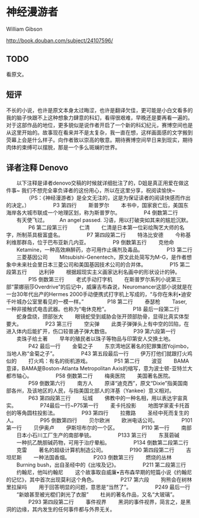 # 神经漫游者

William Gibson

http://book.douban.com/subject/24107596/


## TODO

看原文。

## 短评

不长的小说，也许是原文本身太过晦涩，也许是翻译欠佳，更可能是小白文看多的我的脑子快跟不上这种想象力肆意的科幻，看得很艰难，早晚还是要再看一遍的。对于这部作品的地位，更多貌似是说作者开启了一个新的科幻纪元，赛博空间也是从这里开始的。故事现在看来并不是太复杂，我一直在想，这样画面感的文字搬到荧幕上会是什么样子。向作者致以崇高的敬意。期待赛博空间早日来到现实，期待肉体的束缚可以摆脱，那是一个多么斑斓的世界。

## 译者注释 Denovo

　　以下注释是译者denovo交稿的时候就详细批注了的，D姐是真正用爱在做这件事~ 我们不想完全辜负译者的这份用心，所以在这里分享，祝阅读愉快~ 
　　 
　　（PS：《神经漫游者》是全文无注的，这是为保证读者的阅读快感而作出的决定。） 
　　 
　　P3 第四行 
　　斯普罗尔 
　　本书中，国家衰亡后，美国东海岸各大城市联成一个地理区划，称为斯普罗尔。 
　　 
　　P4 倒数第二行 
　　有天使飞过。 
　　An angel passed. 习语，用以打破突如其来的尴尬沉默。 
　　 
　　P6 第二段第三行 
　　仁清 
　　仁清是日本第一位彩绘陶艺大师的名字，所制茶具极富盛名。 
　　 
　　P7 第四段第二行 
　　特洛比安德 
　　今称基利维那群岛，位于巴布亚新几内亚。 
　　 
　　P9 倒数第五行 
　　克他命 
　　Ketamine，一种高效麻醉药，亦可用作止痛剂及毒品。 
　　 
　　P13 第二行 
　　三菱基因公司 
　　Mitsubishi-Genentech，原文此处简写为M-G，是作者想象中未来社会里日本三菱公司和美国基因技术公司的合并体。 
　　 
　　P15 第二段第五行 
　　达利钟 
　　根据超现实主义画家达利名画中的形状设计的钟。 
　　 
　　P15 倒数第三行 
　　老式手动打字机 
　　在斯普罗尔系列小说第三部“蒙娜丽莎Overdrive”的后记中，威廉吉布森说，Neuromancer这部小说就是在一台30年代出产的Hermes 2000手动便携式打字机上写成的，“与你在朱利•迪安千叶城办公室里看见的一模一样。” 
　　 
　　P18 第二行 
　　泰瑟枪 
　　Taser, 一种非接触式电击武器。也称为“电休克枪”。 
　　 
　　P18 最后一段第二行 
　　蛇身盘绕，颈部张大 
　　眼镜蛇受到威胁会张开颈部肋骨，显得比真实体型要大。 
　　 
　　P23 第三行 
　　空尖弹 
　　此类子弹弹头上有中空的凹陷，在进入体内后能扩开，伤口较普通子弹大数倍。 
　　 
　　P39 第六段第一行 
　　卖珠子给土著 
　　早年的殖民者以珠子等物品与印第安人交换土地。 
　　 
　　P42 最后一行 
　　金菊之子 
　　东京湾地区著名的犯罪集团Yojimbo，当地人称“金菊之子”。 
　　 
　　P43 第五段最后一行 
　　伊万打他们就跟打火鸡似的 
　　打火鸡：有名的街机游戏。 
　　 
　　P51 第二行 
　　波亚 
　　BAMA意译，BAMA是Boston-Atlanta Metropolitan Axis的缩写，意为波士顿-亚特兰大都市轴心。 
　　 
　　P58 倒数第二行 
　　梅奥医院 
　　美国著名医院。 
　　 
　　P59 倒数第六行 
　　南方人 
　　原译“迪克西”，原文“Dixie”指美国南部各州，及该地区的人民，与指美国北部人的洋基（Yankee）意义相对。 
　　 
　　P63 第四段第三行 
　　坛城 
　　佛教中的一种名相，用以表达宇宙真实。 
　　 
　　P74最后一行~P75第一行 
　　麦卡托投影 
　　地图学家麦卡托首创的等角圆柱投影法。 
　　 
　　P93 第四行 
　　拉撒路 
　　圣经中死而复生的人。 
　　 
　　P95 倒数第四行 
　　贝尔欧洲 
　　欧洲电话公司。 
　　 
　　P101 第一行 
　　贝伊奥卢 
　　伊斯坦布尔的一个区。 
　　 
　　P110 第一行 
　　南部 
　　日本小石川工厂生产的南部拳铳。 
　　 
　　P133 第三行 
　　东茛菪碱 
　　一种抗乙酰胆碱药物，可用于治疗晕船。 
　　 
　　P134 倒数第二段第二行 
　　克雷 
　　著名的超级计算机制造公司。 
　　 
　　P190 第四段第二行 
　　吉坦尼斯 
　　一种法国香烟。 
　　 
　　P203 倒数第三行 
　　燃烧的丛林 
　　Burning bush，出自圣经中的《出埃及记》。 
　　 
　　P211 第二段第三行 
　　约翰尼，他叫约翰尼 
　　这个故事取自威廉•吉布森早期的短篇小说《约翰尼的记忆》，其中首次出现莫利这个角色。 
　　 
　　P217 第六段 
　　狗熊会在树林里拉屎吗 
　　用于回答明显的问题，意思是“当然了”。 
　　 
　　P249 最后一行 
　　“新娘甚至被光棍们剥光了衣服” 
　　杜尚的著名作品，又名“大玻璃”。 
　　 
　　P293 第四段第二行 
　　事件视界 
　　黑洞的事件视界，简言之，是黑洞的边缘，其内发生的任何事件都与外界无关。 
　　 

